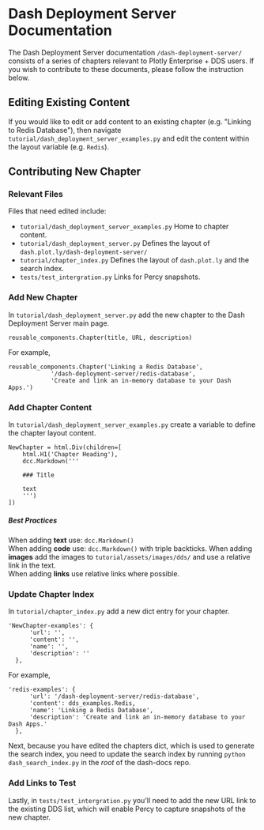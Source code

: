 # Dash Deployment Server Documentation

The Dash Deployment Server documentation `/dash-deployment-server/` consists of a series of chapters relevant to Plotly Enterprise + DDS users. If you wish to contribute to these documents, please follow the instruction below.

## Editing Existing Content

If you would like to edit or add content to an existing chapter (e.g. "Linking to Redis Database"), then navigate `tutorial/dash_deployment_server_examples.py` and edit the content within the layout variable (e.g. `Redis`).

## Contributing New Chapter

### Relevant Files

Files that need edited include:
- `tutorial/dash_deployment_server_examples.py` Home to chapter content.
- `tutorial/dash_deployment_server.py` Defines the layout of `dash.plot.ly/dash-deployment-server/`
- `tutorial/chapter_index.py` Defines the layout of `dash.plot.ly` and the search index.
- `tests/test_intergration.py` Links for Percy snapshots.

### Add New Chapter

In `tutorial/dash_deployment_server.py` add the new chapter to the Dash Deployment Server main page.

```
reusable_components.Chapter(title, URL, description)
```

For example,

```
reusable_components.Chapter('Linking a Redis Database',
            '/dash-deployment-server/redis-database',
            'Create and link an in-memory database to your Dash Apps.')
```

### Add Chapter Content

In `tutorial/dash_deployment_server_examples.py` create a variable to define the chapter layout content.

```
NewChapter = html.Div(children=[
    html.H1('Chapter Heading'),
    dcc.Markdown('''

    ### Title

    text
    ''')
])
```

##### Best Practices

When adding **text** use: ```dcc.Markdown()```    
When adding **code** use: ```dcc.Markdown()``` with triple backticks.
When adding **images** add the images to `tutorial/assets/images/dds/` and use a relative link in the text.      
When adding **links** use relative links where possible.

### Update Chapter Index

In `tutorial/chapter_index.py` add a new dict entry for your chapter.

```
'NewChapter-examples': {
      'url': '',
      'content': '',
      'name': '',
      'description': ''
  },
```

For example,

```
'redis-examples': {
      'url': '/dash-deployment-server/redis-database',
      'content': dds_examples.Redis,
      'name': 'Linking a Redis Database',
      'description': 'Create and link an in-memory database to your Dash Apps.'
  },
```

Next, because you have edited the chapters dict, which is used to generate the search index, you need to update the search index by running `python dash_search_index.py` in the _root_ of the dash-docs repo.

### Add Links to Test

Lastly, in `tests/test_intergration.py` you'll need to add the new URL link to the existing DDS list, which will enable Percy to capture snapshots of the new chapter.
